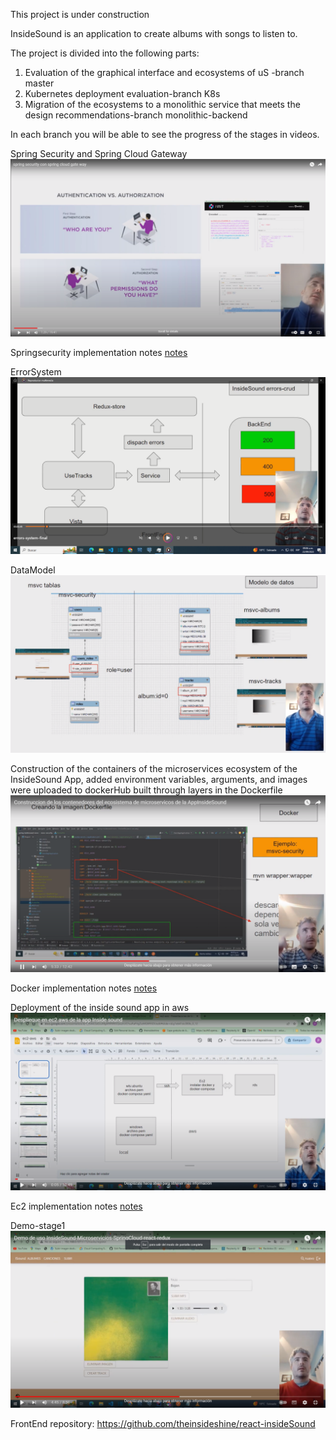  This project is under construction

InsideSound is an application to create albums with songs to listen to.

The project is divided into the following parts:
1) Evaluation of the graphical interface and ecosystems of uS -branch master
2) Kubernetes deployment evaluation-branch K8s
3) Migration of the ecosystems to a monolithic service that meets the design recommendations-branch monolithic-backend


In each branch you will be able to see the progress of the stages in videos.



Spring Security and Spring Cloud Gateway
[![Security](images/video-security2.png)](https://www.youtube.com/watch?v=2DwEdIIFNcI)

Springsecurity implementation notes
[notes](doc/noteImpl.pdf)

ErrorSystem
[![ErrorSystem](images/video-errors.png)](https://youtu.be/BDVQ2RtpvLg)


DataModel
[![DataModel](images/video-datamodel.png)](https://youtu.be/ZpaCve0QHP4)



Construction of the containers of the microservices ecosystem of the InsideSound App, added environment variables, arguments,
and images were uploaded to dockerHub built through layers in the Dockerfile
[![Docker](images/video-dcoker.png)](https://www.youtube.com/watch?v=Q9uCy-TE9lc)

Docker implementation notes
[notes](doc/insideSound-docker.pdf)

Deployment of the inside sound app in aws
[![Ec2-aws](images/video-ec2.png)](https://youtu.be/asVS0Zw_jzY)

Ec2 implementation notes
[notes](doc/ec2-aws.pdf)




Demo-stage1
[![Demo-stage1](images/video-demo1.png)](https://youtu.be/uy-X84YQUQM)




FrontEnd repository: https://github.com/theinsideshine/react-insideSound
